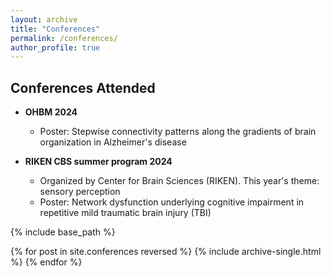 ```yaml
---
layout: archive
title: "Conferences"
permalink: /conferences/
author_profile: true
---
```


## Conferences Attended

- **OHBM 2024**
  - Poster: Stepwise connectivity patterns along the gradients of brain organization in Alzheimer's disease

- **RIKEN CBS summer program 2024**
  - Organized by Center for Brain Sciences (RIKEN). This year's theme: sensory perception
  - Poster: Network dysfunction underlying cognitive impairment in repetitive mild traumatic brain injury (TBI)


{% include base_path %}

{% for post in site.conferences reversed %}
  {% include archive-single.html %}
{% endfor %}
